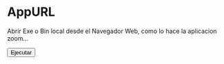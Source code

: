# AppURL
Abrir Exe o Bin local desde el Navegador Web, como lo hace la aplicacion zoom...


<html>
	<head>
		<title>URL que abre un Ejecutable Local</title>
		<script type='text/javascript'>
			function appurl(){
				window.location.assign("appurl://argumentos");
				self.focus();
			}
		</script>
	</head>
	<body>
		<input type='button' onclick='appurl()' value='Ejecutar'>
	</body>
</html>

